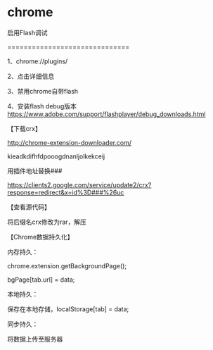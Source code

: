 # chrome

启用Flash调试

==============================

1、chrome://plugins/

2、点击详细信息

3、禁用chrome自带flash

4、安装flash debug版本 https://www.adobe.com/support/flashplayer/debug_downloads.html

 

【下载crx】

http://chrome-extension-downloader.com/

kieadkdifhfdpooogdnanljolkekceij

用插件地址替换###

https://clients2.google.com/service/update2/crx?response=redirect&x=id%3D###%26uc

【查看源代码】

将后缀名crx修改为rar，解压

【Chrome数据持久化】

内存持久：

chrome.extension.getBackgroundPage();

bgPage[tab.url] = data;

本地持久：

保存在本地存储，localStorage[tab] = data;

同步持久：

将数据上传至服务器
